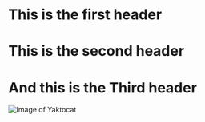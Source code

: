 # This is the first header
# This is the second header
# And this is the Third header
![Image of Yaktocat](https://octodex.github.com/images/yaktocat.png)

